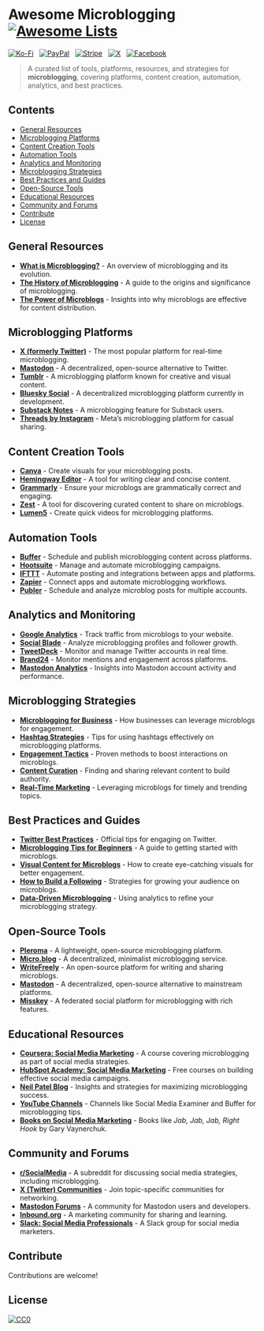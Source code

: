 # Awesome Microblogging [![Awesome Lists](https://srv-cdn.himpfen.io/badges/awesome-lists/awesomelists-flat.svg)](https://github.com/awesomelistsio/awesome)

[![Ko-Fi](https://srv-cdn.himpfen.io/badges/kofi/kofi-flat.svg)](https://ko-fi.com/awesomelists) &nbsp; [![PayPal](https://srv-cdn.himpfen.io/badges/paypal/paypal-flat.svg)](https://www.paypal.com/donate/?hosted_button_id=3LLKRXJU44EJJ) &nbsp; [![Stripe](https://srv-cdn.himpfen.io/badges/stripe/stripe-flat.svg)](https://tinyurl.com/e8ymxdw3) &nbsp; [![X](https://srv-cdn.himpfen.io/badges/twitter/twitter-flat.svg)](https://x.com/ListsAwesome) &nbsp; [![Facebook](https://srv-cdn.himpfen.io/badges/facebook-pages/facebook-pages-flat.svg)](https://www.facebook.com/awesomelists)

> A curated list of tools, platforms, resources, and strategies for **microblogging**, covering platforms, content creation, automation, analytics, and best practices.

## Contents

- [General Resources](#general-resources)
- [Microblogging Platforms](#microblogging-platforms)
- [Content Creation Tools](#content-creation-tools)
- [Automation Tools](#automation-tools)
- [Analytics and Monitoring](#analytics-and-monitoring)
- [Microblogging Strategies](#microblogging-strategies)
- [Best Practices and Guides](#best-practices-and-guides)
- [Open-Source Tools](#open-source-tools)
- [Educational Resources](#educational-resources)
- [Community and Forums](#community-and-forums)
- [Contribute](#contribute)
- [License](#license)

## General Resources

- **[What is Microblogging?](https://en.wikipedia.org/wiki/Microblogging)** - An overview of microblogging and its evolution.
- **[The History of Microblogging](https://blog.hubspot.com/marketing/what-is-microblogging)** - A guide to the origins and significance of microblogging.
- **[The Power of Microblogs](https://contentmarketinginstitute.com/)** - Insights into why microblogs are effective for content distribution.

## Microblogging Platforms

- **[X (formerly Twitter)](https://twitter.com/)** - The most popular platform for real-time microblogging.
- **[Mastodon](https://mastodon.social/)** - A decentralized, open-source alternative to Twitter.
- **[Tumblr](https://www.tumblr.com/)** - A microblogging platform known for creative and visual content.
- **[Bluesky Social](https://blueskyweb.xyz/)** - A decentralized microblogging platform currently in development.
- **[Substack Notes](https://substack.com/notes)** - A microblogging feature for Substack users.
- **[Threads by Instagram](https://www.instagram.com/threads/)** - Meta’s microblogging platform for casual sharing.

## Content Creation Tools

- **[Canva](https://www.canva.com/)** - Create visuals for your microblogging posts.
- **[Hemingway Editor](https://hemingwayapp.com/)** - A tool for writing clear and concise content.
- **[Grammarly](https://www.grammarly.com/)** - Ensure your microblogs are grammatically correct and engaging.
- **[Zest](https://zest.is/)** - A tool for discovering curated content to share on microblogs.
- **[Lumen5](https://www.lumen5.com/)** - Create quick videos for microblogging platforms.

## Automation Tools

- **[Buffer](https://buffer.com/)** - Schedule and publish microblogging content across platforms.
- **[Hootsuite](https://hootsuite.com/)** - Manage and automate microblogging campaigns.
- **[IFTTT](https://ifttt.com/)** - Automate posting and integrations between apps and platforms.
- **[Zapier](https://zapier.com/)** - Connect apps and automate microblogging workflows.
- **[Publer](https://publer.io/)** - Schedule and analyze microblog posts for multiple accounts.

## Analytics and Monitoring

- **[Google Analytics](https://analytics.google.com/)** - Track traffic from microblogs to your website.
- **[Social Blade](https://socialblade.com/)** - Analyze microblogging profiles and follower growth.
- **[TweetDeck](https://tweetdeck.twitter.com/)** - Monitor and manage Twitter accounts in real time.
- **[Brand24](https://brand24.com/)** - Monitor mentions and engagement across platforms.
- **[Mastodon Analytics](https://mastodon-analytics.org/)** - Insights into Mastodon account activity and performance.

## Microblogging Strategies

- **[Microblogging for Business](https://www.hubspot.com/)** - How businesses can leverage microblogs for engagement.
- **[Hashtag Strategies](https://www.sproutsocial.com/)** - Tips for using hashtags effectively on microblogging platforms.
- **[Engagement Tactics](https://blog.bufferapp.com/)** - Proven methods to boost interactions on microblogs.
- **[Content Curation](https://contentstudio.io/)** - Finding and sharing relevant content to build authority.
- **[Real-Time Marketing](https://blog.hootsuite.com/real-time-marketing/)** - Leveraging microblogs for timely and trending topics.

## Best Practices and Guides

- **[Twitter Best Practices](https://help.twitter.com/en/rules-and-policies/twitter-best-practices)** - Official tips for engaging on Twitter.
- **[Microblogging Tips for Beginners](https://www.contentmarketinginstitute.com/)** - A guide to getting started with microblogs.
- **[Visual Content for Microblogs](https://blog.canva.com/)** - How to create eye-catching visuals for better engagement.
- **[How to Build a Following](https://blog.hubspot.com/marketing/how-to-build-social-following)** - Strategies for growing your audience on microblogs.
- **[Data-Driven Microblogging](https://www.sprinklr.com/)** - Using analytics to refine your microblogging strategy.

## Open-Source Tools

- **[Pleroma](https://pleroma.social/)** - A lightweight, open-source microblogging platform.
- **[Micro.blog](https://micro.blog/)** - A decentralized, minimalist microblogging service.
- **[WriteFreely](https://writefreely.org/)** - An open-source platform for writing and sharing microblogs.
- **[Mastodon](https://mastodon.social/)** - A decentralized, open-source alternative to mainstream platforms.
- **[Misskey](https://misskey.io/)** - A federated social platform for microblogging with rich features.

## Educational Resources

- **[Coursera: Social Media Marketing](https://www.coursera.org/learn/social-media-marketing)** - A course covering microblogging as part of social media strategies.
- **[HubSpot Academy: Social Media Marketing](https://academy.hubspot.com/courses/social-media-marketing)** - Free courses on building effective social media campaigns.
- **[Neil Patel Blog](https://neilpatel.com/blog/)** - Insights and strategies for maximizing microblogging success.
- **[YouTube Channels](https://www.youtube.com/)** - Channels like Social Media Examiner and Buffer for microblogging tips.
- **[Books on Social Media Marketing](https://www.goodreads.com/)** - Books like *Jab, Jab, Jab, Right Hook* by Gary Vaynerchuk.

## Community and Forums

- **[r/SocialMedia](https://www.reddit.com/r/socialmedia/)** - A subreddit for discussing social media strategies, including microblogging.
- **[X (Twitter) Communities](https://twitter.com/)** - Join topic-specific communities for networking.
- **[Mastodon Forums](https://discourse.joinmastodon.org/)** - A community for Mastodon users and developers.
- **[Inbound.org](https://inbound.org/)** - A marketing community for sharing and learning.
- **[Slack: Social Media Professionals](https://smprofessionalsslack.com/)** - A Slack group for social media marketers.

## Contribute

Contributions are welcome!

## License

[![CC0](https://mirrors.creativecommons.org/presskit/buttons/88x31/svg/by-sa.svg)](http://creativecommons.org/licenses/by-sa/4.0/)

